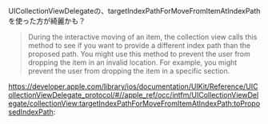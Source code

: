 UICollectionViewDelegateの、targetIndexPathForMoveFromItemAtIndexPathを使った方が綺麗かも？

>During the interactive moving of an item, the collection view calls this method to see if you want to provide a different index path than the proposed path. You might use this method to prevent the user from dropping the item in an invalid location. For example, you might prevent the user from dropping the item in a specific section.

https://developer.apple.com/library/ios/documentation/UIKit/Reference/UICollectionViewDelegate_protocol/#//apple_ref/occ/intfm/UICollectionViewDelegate/collectionView:targetIndexPathForMoveFromItemAtIndexPath:toProposedIndexPath:
